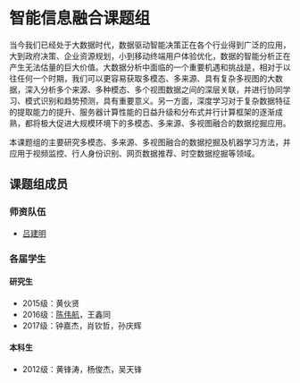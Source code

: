 # 智能信息融合课题组 

当今我们已经处于大数据时代，数据驱动智能决策正在各个行业得到广泛的应用，大到政府决策、企业资源规划，小到移动终端用户体验优化，数据的智能分析正在产生无法估量的巨大价值。大数据分析中面临的一个重要机遇和挑战是，相对于以往任何一个时期，我们可以更容易获取多模态、多来源、具有复杂多视图的大数据，深入分析多个来源、多种模态、多个视图数据之间的深层关联，并进行协同学习、模式识别和趋势预测，具有重要意义。另一方面，深度学习对于复杂数据特征的提取能力的提升、服务器计算性能的日益升级和分布式并行计算框架的逐渐成熟，都将极大促进大规模环境下的多模态、多来源、多视图融合的数据挖掘应用。

本课题组的主要研究多模态、多来源、多视图融合的数据挖掘及机器学习方法，并应用于视频监控、行人身份识别、网页数据推荐、时空数据挖掘等领域。

## 课题组成员
### 师资队伍
- [吕建明](jmlv.html)

### 各届学生
#### 研究生
- 2015级：黄伙贤
- 2016级：[陈伟航](http://cweihang.cn)，王鑫同
- 2017级：钟嘉杰，肖钦哲，孙庆辉

#### 本科生
- 2012级：黄锋涛，杨俊杰，吴天锋

